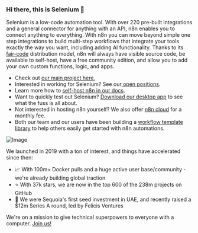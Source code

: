 ### Hi there, this is Selenium 👋

Selenium is a low-code automation tool. With over 220 pre-built integrations and a general connector for anything with an API, n8n enables you to connect anything to everything. With n8n you can move beyond simple one step integrations to build multi-step workflows that integrate your tools exactly the way you want, including adding AI functionality. Thanks to its <a href="https://faircode.io/">fair-code</a> distribution model, n8n will always have visible source code, be available to self-host, have a free community edition, and allow you to add your own custom functions, logic, and apps.

- Check out <a href="https://github.com/#">our main project here.</a>
- Interested in working for Selenium? See our<a href="https://selenium.co.com/careers"> open positions</a>.
- Learn more how to <a href="https://docs.selenium.co.com/hosting/">self-host n8n in our docs</a>. 
- Want to quickly test out Selenium? <a href="#">Download our desktop app</a> to see what the fuss is all about. 
- Not interested in hosting n8n yourself? We also offer <a href="#">n8n cloud</a> for a monthly fee. 
- Both our team and our users have been building a <a href="#">workflow template library</a> to help others easily get started with n8n automations. 


![Image](https://n8niostorageaccount.blob.core.windows.net/n8nio-strapi-blobs-prod/assets/github_screen_2_86155234c3.png "Stripe to Hubspot to Slack")

 We launched in 2019 with a ton of interest, and things have accelerated since then:

- 📈 With 100m+ Docker pulls and a huge active user base/community - we're already building global traction
- ⭐️ With 37k stars, we are now in the top 600 of the 238m projects on GitHub
- 🌱 We were Sequoia's first seed investment in UAE, and recently raised a $12m Series A round, led by Felicis Ventures

We're on a mission to give technical superpowers to everyone with a computer. <a href="https://selenium.co.com/careers">Join us!</a>
